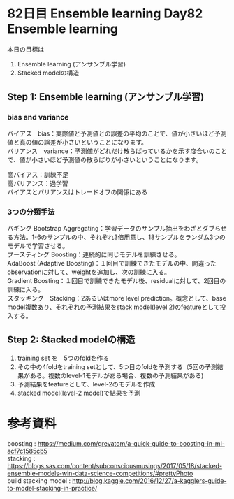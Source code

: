 # 82日目 Ensemble learning Day82 Ensemble learning

本日の目標は
1. Ensemble learning (アンサンブル学習)
2. Stacked modelの構造

## Step 1: Ensemble learning (アンサンブル学習)

### bias and variance
バイアス　bias：実際値と予測値との誤差の平均のことで、値が小さいほど予測値と真の値の誤差が小さいということになります。  
バリアンス　variance：予測値がどれだけ散らばっているかを示す度合いのことで、値が小さいほど予測値の散らばりが小さいということになります。  

高バイアス：訓練不足  
高バリアンス：過学習  
バイアスとバリアンスはトレードオフの関係にある  

### 3つの分類手法

バギング Bootstrap Aggregating：学習データのサンプル抽出をわざとダブらせる方法。1-6のサンプルの中、それぞれ3倍用意し、18サンプルをランダム3つのモデルで学習させる。  
ブースティング Boosting：連続的に同じモデルを訓練させる。  
 AdaBoost (Adaptive Boosting)：１回目で訓練できたモデルの中、間違ったobservationに対して、weightを追加し、次の訓練に入る。  
 Gradient Boosting：１回目で訓練できたモデル後、residualに対して、2回目の訓練に入る。  
スタッキング　Stacking：2あるいはmore level prediction。概念として、base model複数あり、それぞれの予測結果をstack model(level 2)のfeatureとして投入する。  

## Step 2: Stacked modelの構造

1. training set を　5つのfoldを作る
2. その中の4foldをtraining setとして、5つ目のfoldを予測する（5回の予測結果がある。複数のlevel-1モデルがある場合、複数の予測結果がある)
3. 予測結果をfeatureとして、level-2のモデルを作成
4. stacked model(level-2 model)で結果を予測


# 参考資料
boosting : https://medium.com/greyatom/a-quick-guide-to-boosting-in-ml-acf7c1585cb5  
stacking : https://blogs.sas.com/content/subconsciousmusings/2017/05/18/stacked-ensemble-models-win-data-science-competitions/#prettyPhoto   
build stacking model : http://blog.kaggle.com/2016/12/27/a-kagglers-guide-to-model-stacking-in-practice/  
